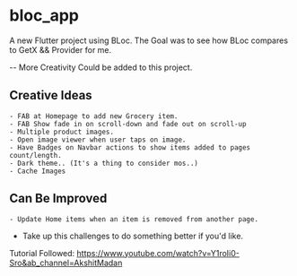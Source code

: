 # bloc_app

A new Flutter project using BLoc.
The Goal was to see how BLoc compares to GetX && Provider for me.

-- More Creativity Could be added to this project.

## Creative Ideas
    - FAB at Homepage to add new Grocery item.
    - FAB Show fade in on scroll-down and fade out on scroll-up
    - Multiple product images.
    - Open image viewer when user taps on image.
    - Have Badges on Navbar actions to show items added to pages count/length.
    - Dark theme.. (It's a thing to consider mos..)
    - Cache Images
    
## Can Be Improved
    - Update Home items when an item is removed from another page.

- Take up this challenges to do something better if you'd like.

Tutorial Followed: https://www.youtube.com/watch?v=Y1roIi0-Sro&ab_channel=AkshitMadan
